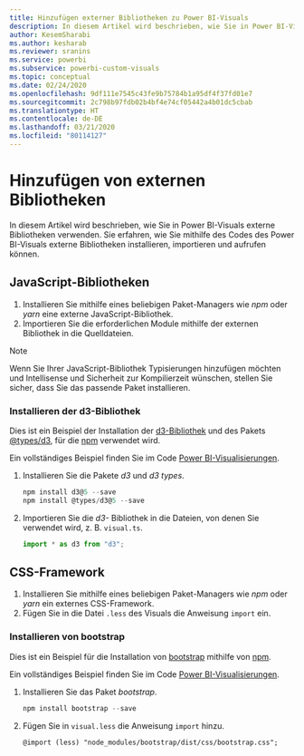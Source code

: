 ```yaml
---
title: Hinzufügen externer Bibliotheken zu Power BI-Visuals
description: In diesem Artikel wird beschrieben, wie Sie in Power BI-Visuals externe Bibliotheken verwenden.
author: KesemSharabi
ms.author: kesharab
ms.reviewer: sranins
ms.service: powerbi
ms.subservice: powerbi-custom-visuals
ms.topic: conceptual
ms.date: 02/24/2020
ms.openlocfilehash: 9df111e7545c43fe9b75784b1a95df4f37fd01e7
ms.sourcegitcommit: 2c798b97fdb02b4bf4e74cf05442a4b01dc5cbab
ms.translationtype: HT
ms.contentlocale: de-DE
ms.lasthandoff: 03/21/2020
ms.locfileid: "80114127"
---
```

# <a name="adding-external-libraries"></a>Hinzufügen von externen Bibliotheken

In diesem Artikel wird beschrieben, wie Sie in Power BI-Visuals externe Bibliotheken verwenden. Sie erfahren, wie Sie mithilfe des Codes des Power BI-Visuals externe Bibliotheken installieren, importieren und aufrufen können.

## <a name="javascript-libraries"></a>JavaScript-Bibliotheken

1. Installieren Sie mithilfe eines beliebigen Paket-Managers wie *npm* oder *yarn* eine externe JavaScript-Bibliothek.
2. Importieren Sie die erforderlichen Module mithilfe der externen Bibliothek in die Quelldateien.

>[!NOTE]
>Wenn Sie Ihrer JavaScript-Bibliothek Typisierungen hinzufügen möchten und Intellisense und Sicherheit zur Kompilierzeit wünschen, stellen Sie sicher, dass Sie das passende Paket installieren.

### <a name="installing-the-d3-library"></a>Installieren der d3-Bibliothek

Dies ist ein Beispiel der Installation der [d3-Bibliothek](https://www.npmjs.com/package/d3) und des Pakets [@types/d3](https://www.npmjs.com/package/@types/d3), für die [npm](https://www.npmjs.com/) verwendet wird.

Ein vollständiges Beispiel finden Sie im Code [Power BI-Visualisierungen](https://github.com/microsoft/powerbi-visuals-gantt/blob/master/src/gantt.ts#L29).

1. Installieren Sie die Pakete *d3* und *d3 types*.

    ```powershell
    npm install d3@5 --save
    npm install @types/d3@5 --save
    ```

2. Importieren Sie die *d3-* Bibliothek in die Dateien, von denen Sie verwendet wird, z. B. `visual.ts`.

    ```typescript
    import * as d3 from "d3";
    ```

## <a name="css-framework"></a>CSS-Framework

1. Installieren Sie mithilfe eines beliebigen Paket-Managers wie *npm* oder *yarn* ein externes CSS-Framework.
2. Fügen Sie in die Datei `.less` des Visuals die Anweisung `import` ein.

### <a name="installing-bootstrap"></a>Installieren von bootstrap

Dies ist ein Beispiel für die Installation von [bootstrap](https://www.npmjs.com/package/bootstrap) mithilfe von [npm](https://www.npmjs.com/).

Ein vollständiges Beispiel finden Sie im Code [Power BI-Visualisierungen](https://github.com/Microsoft/powerbi-visuals-sankey/blob/c8200da56913cd8b253be949a35fad0f4472b6de/style/visual.less#L32).

1. Installieren Sie das Paket *bootstrap*.

    ```powershell
    npm install bootstrap --save
    ```

2. Fügen Sie in `visual.less` die Anweisung `import` hinzu.

    ```less
    @import (less) "node_modules/bootstrap/dist/css/bootstrap.css";
    ```
